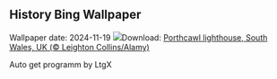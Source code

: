 ## History Bing Wallpaper
Wallpaper date: 2024-11-19
![](https://www.bing.com/th?id=OHR.PorthcawlLighthouse_EN-CA7342147718_UHD.jpg&w=1000)Download: [Porthcawl lighthouse, South Wales, UK (© Leighton Collins/Alamy)](https://www.bing.com/th?id=OHR.PorthcawlLighthouse_EN-CA7342147718_UHD.jpg)

Auto get programm by LtgX
